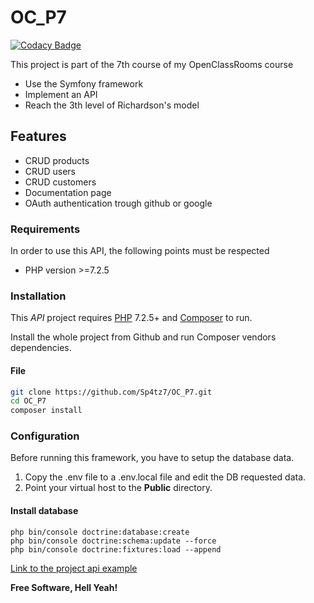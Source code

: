 # OC_P7

[![Codacy Badge](https://app.codacy.com/project/badge/Grade/b2705c36e91347bc97d6c44bdba27bfa)](https://www.codacy.com/gh/Sp4tz7/OC_P7/dashboard?utm_source=github.com&amp;utm_medium=referral&amp;utm_content=Sp4tz7/OC_P7&amp;utm_campaign=Badge_Grade)

This project is part of the 7th course of my OpenClassRooms course
-  Use the Symfony framework
-  Implement an API
-  Reach the 3th level of Richardson's model

## Features

-  CRUD products
-  CRUD users
-  CRUD customers
-  Documentation page
-  OAuth authentication trough github or google

### Requirements

In order to use this API, the following points must be respected

-  PHP version >=7.2.5

### Installation

This _API_ project requires [PHP](https://php.net/) 7.2.5+ and [Composer](https://getcomposer.org/) to run.

Install the whole project from Github and run Composer vendors dependencies.

#### File
```sh
git clone https://github.com/Sp4tz7/OC_P7.git
cd OC_P7
composer install
```

### Configuration

Before running this framework, you have to setup the database data.
1.  Copy the .env file to a .env.local file and edit the DB requested data.
2.  Point your virtual host to the **Public** directory.

#### Install database

```
php bin/console doctrine:database:create
php bin/console doctrine:schema:update --force
php bin/console doctrine:fixtures:load --append
```

[Link to the project api example](https://bilemo.siker.ch/api)

**Free Software, Hell Yeah!**

